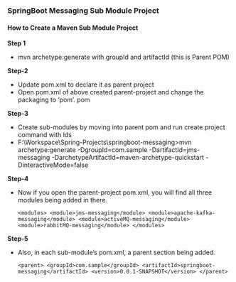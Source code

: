 ### SpringBoot Messaging Sub Module Project

#### How to Create a Maven Sub Module Project

**Step 1**
* mvn archetype:generate with groupId and artifactId (this is Parent POM)

**Step-2**
* Update pom.xml to declare it as parent project 
* Open pom.xml of above created parent-project and change the packaging to ‘pom’. <packaging>pom</packaging>

**Step-3**
* Create sub-modules by moving into parent pom and run create project command with Ids
* F:\Workspace\Spring-Projects\springboot-messaging>mvn archetype:generate -DgroupId=com.sample -DartifactId=jms-messaging -DarchetypeArtifactId=maven-archetype-quickstart -DinteractiveMode=false

**Step-4**
* Now if you open the parent-project pom.xml, you will find all three modules being added in there.

	`<modules>
		<module>jms-messaging</module>
		<module>apache-kafka-messaging</module>
		<module>activeMQ-messaging</module>
		<module>rabbitMQ-messaging</module>
	</modules>`

**Step-5**
* Also, in each sub-module’s pom.xml, a parent section being added.

	`<parent>
    <groupId>com.sample</groupId>
    <artifactId>springboot-messaging</artifactId>
    <version>0.0.1-SNAPSHOT</version>
   </parent>`